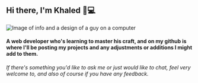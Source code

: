 ## Hi there, I'm Khaled 👋:computer:
![Image of info and a design of a guy on a computer](https://i.imgur.com/jGQ4j5L.jpg)

#### A web developer who's learning to master his craft, and on my github is where I'll be posting my projects and any adjustments or additions I might add to them.

###### If there's something you'd like to ask me or just would like to chat, feel very welcome to, and also of course if you have any feedback.
